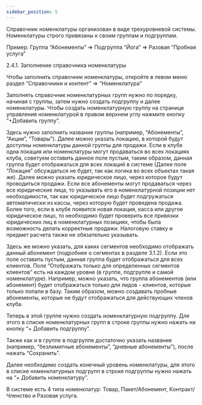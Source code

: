 ```yaml
---
sidebar_position: 5
---
```


Справочник номенклатуры организован в виде трехуровневой системы. Номенклатуры строго привязаны к своим группам и подгруппам. 


Пример:
Группа “Абонементы” => Подгруппа “Йога” => Разовая “Пробная услуга”



2.4.1. Заполнение справочника номенклатуры

Чтобы заполнить справочник номенклатуры, откройте в левом меню раздел “Справочники и контент” => “Номенклатура” 

Заполнять справочник номенклатурных групп нужно по порядку, начиная с группы, затем нужно создать подгруппу и далее номенклатуры. Чтобы создать номенклатурную группу на странице управления номенклатурой в правом верхнем углу нажмите кнопку “+Добавить группу”.



Здесь нужно заполнить название группы (например, “Абонементы”, “Акции”, “Товары”). Далее можно указать локацию, в которой будут доступны номенклатуры данной группы для продажи. Если в клубе одна локация или номенклатуры могут продаваться во всех локациях клуба, советуем оставить данное поле пустым, таким образом, данная группа будет отображаться для всех локаций в системе (Далее поле “Локация” обсуждаться не будет, так как логика во всех объектах такая же). 
Далее можно указать юридическое лицо, через которое будут проводиться продажи. Если все абонементы могут продаваться через все юридические лица, то указывать его в номенклатурной позиции нет необходимости, так как юридическое лицо будет подгружаться автоматически из кассы, через которую будет проведена продажа. 
Более того, если в клубе появится новая локация, касса или другое юридическое лицо, то необходимо будет проверить все привязки юридических лиц в номенклатурных позициях, чтобы была возможность делать корректные продажи. 
Налоговую ставку и предмет расчета также не обязательно указывать. 


Здесь же можно указать, для каких сегментов необходимо отображать данный абонемент (подробнее о сегментах в разделе 3.1.2). Если это поле оставить пустым, данная группа будет отображаться для всех клиентов.
Поле “Отображать только для определенных сегментов клиентов” есть на каждом уровне (в группе, подгруппе и самой номенклатуре). 
Например, можно указать, что группа абонементов (или абонемент) будет отображаться только для лидов - клиентов, которые только попали в базу. Таким образом, можно создавать пробные абонементы, которые не будут отображаться для действующих членов клуба. 



Теперь в этой группе нужно создать номенклатурную подгруппу. Для этого в списке номенклатурных групп в строке группы нужно нажать на кнопку “+ Добавить подгруппу”.



Также как и в группе в подгруппе достаточно указать название (например, “безлимитные абонементы”, “дневные абонементы”), после нажать “Сохранить”.  


Далее необходимо создать конечный уровень номенклатуры, для этого в списке номенклатурных подгрупп в строке подгруппы нужно нажать на “+ Добавить номенклатуру”. 



В системе есть 4 типа номенклатур: Товар, Пакет/Абонемент, Контракт/Членство и Разовая услуга.
